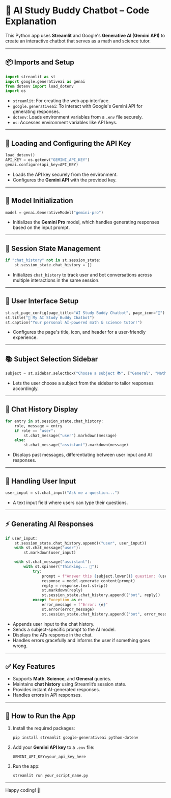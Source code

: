 
# 🤖 AI Study Buddy Chatbot – Code Explanation

This Python app uses **Streamlit** and Google's **Generative AI (Gemini API)** to create an interactive chatbot that serves as a math and science tutor.

---

## 📦 **Imports and Setup**

```python
import streamlit as st
import google.generativeai as genai
from dotenv import load_dotenv
import os
```
- `streamlit`: For creating the web app interface.
- `google.generativeai`: To interact with Google's Gemini API for generating responses.
- `dotenv`: Loads environment variables from a `.env` file securely.
- `os`: Accesses environment variables like API keys.

---

## 🔑 **Loading and Configuring the API Key**

```python
load_dotenv()
API_KEY = os.getenv("GEMINI_API_KEY")
genai.configure(api_key=API_KEY)
```
- Loads the API key securely from the environment.
- Configures the **Gemini API** with the provided key.

---

## 🧠 **Model Initialization**

```python
model = genai.GenerativeModel("gemini-pro")
```
- Initializes the **Gemini Pro** model, which handles generating responses based on the input prompt.

---

## 💾 **Session State Management**

```python
if "chat_history" not in st.session_state:
    st.session_state.chat_history = []
```
- Initializes `chat_history` to track user and bot conversations across multiple interactions in the same session.

---

## 🎨 **User Interface Setup**

```python
st.set_page_config(page_title="AI Study Buddy Chatbot", page_icon="🤖")
st.title("🤖 My AI Study Buddy Chatbot")
st.caption("Your personal AI-powered math & science tutor!")
```
- Configures the page's title, icon, and header for a user-friendly experience.

---

## 📚 **Subject Selection Sidebar**

```python
subject = st.sidebar.selectbox("Choose a subject 📚", ["General", "Math", "Science"])
```
- Lets the user choose a subject from the sidebar to tailor responses accordingly.

---

## 💬 **Chat History Display**

```python
for entry in st.session_state.chat_history:
    role, message = entry
    if role == "user":
        st.chat_message("user").markdown(message)
    else:
        st.chat_message("assistant").markdown(message)
```
- Displays past messages, differentiating between user input and AI responses.

---

## 📝 **Handling User Input**

```python
user_input = st.chat_input("Ask me a question...")
```
- A text input field where users can type their questions.

---

## ⚡ **Generating AI Responses**

```python
if user_input:
    st.session_state.chat_history.append(("user", user_input))
    with st.chat_message("user"):
        st.markdown(user_input)

    with st.chat_message("assistant"):
        with st.spinner("Thinking... 🤖"):
            try:
                prompt = f"Answer this {subject.lower()} question: {user_input}"
                response = model.generate_content(prompt)
                reply = response.text.strip()
                st.markdown(reply)
                st.session_state.chat_history.append(("bot", reply))
            except Exception as e:
                error_message = f"Error: {e}"
                st.error(error_message)
                st.session_state.chat_history.append(("bot", error_message))
```
- Appends user input to the chat history.
- Sends a subject-specific prompt to the AI model.
- Displays the AI’s response in the chat.
- Handles errors gracefully and informs the user if something goes wrong.

---

## ✅ **Key Features**
- Supports **Math**, **Science**, and **General** queries.
- Maintains **chat history** using Streamlit’s session state.
- Provides instant AI-generated responses.
- Handles errors in API responses.

---

## 🚀 **How to Run the App**
1. Install the required packages:
   ```bash
   pip install streamlit google-generativeai python-dotenv
   ```
2. Add your **Gemini API key** to a `.env` file:
   ```
   GEMINI_API_KEY=your_api_key_here
   ```
3. Run the app:
   ```bash
   streamlit run your_script_name.py
   ```

---

Happy coding! 🎉
